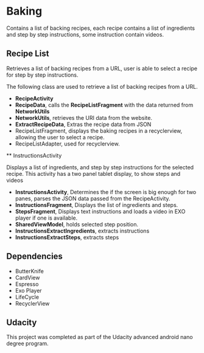 # Baking

Contains a list of backing recipes, each recipe contains a list of ingredients and step by step
instructions, some instruction contain videos.

## Recipe List

Retrieves a list of backing recipes from a URL, user is able to select a recipe for step by step
instructions.

The following class are used to retrieve a list of backing recipes from a URL.
* **RecipeActivity**
* **RecipeData**, calls the **RecipeListFragment** with the data returned from **NetworkUtils**
* **NetworkUtils**, retrieves the URI data from the website.
* **ExtractRecipeData**, Extras the recipe data from JSON
* RecipeListFragment, displays the baking recipes in a recyclerview, allowing the user to select a recipe.
* RecipeListAdapter, used for recyclerview.

** InstructionsActivity

Displays a list of ingredients, and step by step instructions for the selected recipe. This activity
has a two panel tablet display, to show steps and videos

* **InstructionsActivity**, Determines the if the screen is big enough for two panes,
                            parses the JSON data passed from the RecipeActivity.
* **InstructionsFragment**, Displays the list of ingredients and steps.
* **StepsFragment**,  Displays text instructions and loads a video in EXO player if one is available.
* **SharedViewModel**, holds selected step position.
* **InstructionsExtractIngredients**, extracts instructions
* **InstructionsExtractSteps**, extracts steps

## Dependencies

* ButterKnife
* CardView
* Espresso
* Exo Player
* LifeCycle
* RecyclerView


## Udacity
This project was completed as part of the Udacity advanced android nano degree program.


